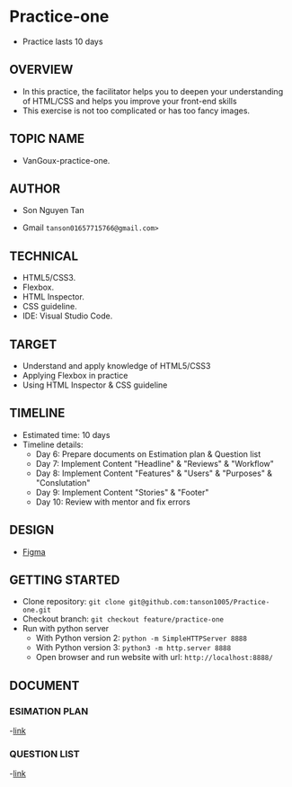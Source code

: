 # Practice-one

- Practice lasts 10 days

## OVERVIEW

- In this practice, the facilitator helps you to deepen your understanding of HTML/CSS and helps you improve your front-end skills
- This exercise is not too complicated or has too fancy images.

## TOPIC NAME

- VanGoux-practice-one.

## AUTHOR

- Son Nguyen Tan

- Gmail
`
tanson01657715766@gmail.com>
`

## TECHNICAL

- HTML5/CSS3.
- Flexbox.
- HTML Inspector.
- CSS guideline.
- IDE: Visual Studio Code.

## TARGET

- Understand and apply knowledge of HTML5/CSS3
- Applying Flexbox in practice
- Using HTML Inspector & CSS guideline

## TIMELINE

- Estimated time: 10 days
- Timeline details:
  - Day 6: Prepare documents on Estimation plan & Question list
  - Day 7: Implement Content "Headline" & "Reviews" & "Workflow"
  - Day 8: Implement Content "Features" & "Users" & "Purposes" & "Conslutation"
  - Day 9: Implement Content "Stories" & "Footer"
  - Day 10: Review with mentor and fix errors

## DESIGN

- [Figma](<https://www.figma.com/file/qOzycQwFeiAtu1J3X3K9Rq/Practice-One-HTML%2FCSS?node-id=0%3A1>)

## GETTING STARTED

- Clone repository: `git clone git@github.com:tanson1005/Practice-one.git`
- Checkout branch: `git checkout feature/practice-one`
- Run with python server
  - With Python version 2: `python -m SimpleHTTPServer 8888`
  - With Python version 3: `python3 -m http.server 8888`
  - Open browser and run website with url: `http://localhost:8888/`

## DOCUMENT
### ESIMATION PLAN

-[link](<https://docs.google.com/document/d/14DLRLGO1A11rArRbcXxdPyBkUsh3ZKRuFuEcBZXjXKQ/edit>)

### QUESTION LIST

-[link](<https://docs.google.com/document/d/1kF41m4dSKHQznSJDgr00lQmMd3ezlTJ9acSHmxMZc1U/edit>)
